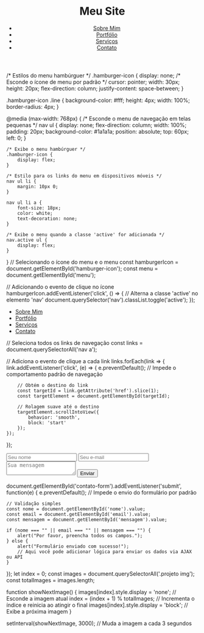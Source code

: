 <header>
    <div class="logo-container">
        <file:///C:/Users/designer02/OneDrive%20-%20UNIARP/Documentos/EXPORTADOS/ELEMENTOS%20PNG/Logo-Time-UNIARP.png>
        <h1>Meu Site</h1>
    </div>
    <nav>
        <ul id="menu">
            <li><a href="#sobre">Sobre Mim</a></li>
            <li><a href="#portfolio">Portfólio</a></li>
            <li><a href="#">Serviços</a></li>
            <li><a href="#">Contato</a></li>
        </ul>
        <!-- Ícone do menu hambúrguer -->
        <div id="hamburger-icon" class="hamburger-icon">
            <div class="line"></div>
            <div class="line"></div>
            <div class="line"></div>
        </div>
    </nav>
</header>
/* Estilos do menu hambúrguer */
.hamburger-icon {
    display: none; /* Esconde o ícone de menu por padrão */
    cursor: pointer;
    width: 30px;
    height: 20px;
    flex-direction: column;
    justify-content: space-between;
}

.hamburger-icon .line {
    background-color: #fff;
    height: 4px;
    width: 100%;
    border-radius: 4px;
}

@media (max-width: 768px) {
    /* Esconde o menu de navegação em telas pequenas */
    nav ul {
        display: none;
        flex-direction: column;
        width: 100%;
        padding: 20px;
        background-color: #1a1a1a;
        position: absolute;
        top: 60px;
        left: 0;
    }

    /* Exibe o menu hambúrguer */
    .hamburger-icon {
        display: flex;
    }

    /* Estilo para os links do menu em dispositivos móveis */
    nav ul li {
        margin: 10px 0;
    }

    nav ul li a {
        font-size: 18px;
        color: white;
        text-decoration: none;
    }

    /* Exibe o menu quando a classe 'active' for adicionada */
    nav.active ul {
        display: flex;
    }
}
// Selecionando o ícone do menu e o menu
const hamburgerIcon = document.getElementById('hamburger-icon');
const menu = document.getElementById('menu');

// Adicionando o evento de clique no ícone
hamburgerIcon.addEventListener('click', () => {
    // Alterna a classe 'active' no elemento 'nav'
    document.querySelector('nav').classList.toggle('active');
});
<nav>
    <ul>
        <li><a href="#sobre">Sobre Mim</a></li>
        <li><a href="#portfolio">Portfólio</a></li>
        <li><a href="#">Serviços</a></li>
        <li><a href="#">Contato</a></li>
    </ul>
</nav>
// Seleciona todos os links de navegação
const links = document.querySelectorAll('nav a');

// Adiciona o evento de clique a cada link
links.forEach(link => {
    link.addEventListener('click', (e) => {
        e.preventDefault(); // Impede o comportamento padrão de navegação

        // Obtém o destino do link
        const targetId = link.getAttribute('href').slice(1);
        const targetElement = document.getElementById(targetId);

        // Rolagem suave até o destino
        targetElement.scrollIntoView({
            behavior: 'smooth',
            block: 'start'
        });
    });
});
<form id="contato-form">
    <input type="text" id="nome" placeholder="Seu nome" required>
    <input type="email" id="email" placeholder="Seu e-mail" required>
    <textarea id="mensagem" placeholder="Sua mensagem" required></textarea>
    <button type="submit">Enviar</button>
</form>
document.getElementById('contato-form').addEventListener('submit', function(e) {
    e.preventDefault(); // Impede o envio do formulário por padrão

    // Validação simples
    const nome = document.getElementById('nome').value;
    const email = document.getElementById('email').value;
    const mensagem = document.getElementById('mensagem').value;

    if (nome === "" || email === "" || mensagem === "") {
        alert("Por favor, preencha todos os campos.");
    } else {
        alert("Formulário enviado com sucesso!");
        // Aqui você pode adicionar lógica para enviar os dados via AJAX ou API
    }
});
let index = 0;
const images = document.querySelectorAll('.projeto img');
const totalImages = images.length;

function showNextImage() {
    images[index].style.display = 'none'; // Esconde a imagem atual
    index = (index + 1) % totalImages; // Incrementa o índice e reinicia ao atingir o final
    images[index].style.display = 'block'; // Exibe a próxima imagem
}

setInterval(showNextImage, 3000); // Muda a imagem a cada 3 segundos
